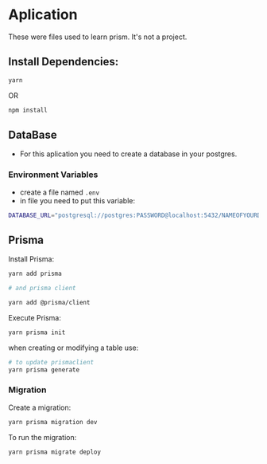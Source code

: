 # Aplication
These were files used to learn prism. It's not a project.

## Install Dependencies:

```sh 
yarn
````

OR

```sh 
npm install
```

## DataBase

- For this aplication you need to create a database in your postgres.

### Environment Variables

- create a file named `.env`
- in file you need to put this variable:

```sh
DATABASE_URL="postgresql://postgres:PASSWORD@localhost:5432/NAMEOFYOURDB?schema=public"
```

## Prisma

Install Prisma:

```sh
yarn add prisma 

# and prisma client

yarn add @prisma/client
```
Execute Prisma: 

```sh
yarn prisma init
```

when creating or modifying a table use:
```sh 
# to update prismaclient
yarn prisma generate
```

### Migration

Create a migration: 
```sh
yarn prisma migration dev
```

To run the migration:
```sh
yarn prisma migrate deploy
```
